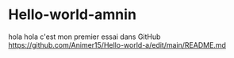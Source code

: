 # Hello-world-amnin
hola hola
c'est mon premier essai dans GitHub
https://github.com/Animer15/Hello-world-a/edit/main/README.md
